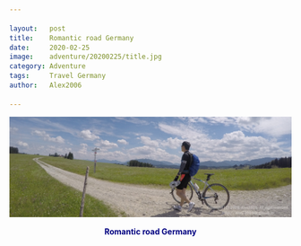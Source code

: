 ```yaml
---

layout:   post
title:    Romantic road Germany
date:     2020-02-25
image:    adventure/20200225/title.jpg
category: Adventure
tags:     Travel Germany
author:   Alex2006

---
```


<center><img src="/images/adventure/20200225/title.jpg"></center>

**<center><span style="color:navy">Romantic road Germany</span></center>**
